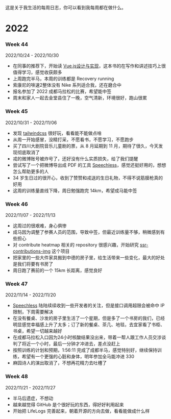
这是关于我生活的每周日志，你可以看到我每周都在做什么。

# 2022

### Week 44 
2022/10/24 - 2022/10/30
- 在同事的推荐下，开始读 [Vue.js设计与实现](https://weread.qq.com/web/bookDetail/c5c32170813ab7177g0181ae)，这本书的在写作和讲述技巧上很值得学习，感觉收获颇多
- 上周跑完半马，本周的训练都是 Recovery running
- 索康尼的啡速2整体没有 Nike 系列适合我，还在磨合中
- 报名参加了 2022 成都马拉松的比赛，希望能中签
- 周末和家人一起去金堂县住了一晚，空气清新，环境很好，跑山很累

### Week 45
2022/10/31 - 2022/11/06
- 发现 [tailwindcss](https://tailwindcss.com/) 很好玩，看看能不能做点啥
- 从周一开始感冒，没精打采，不愿看书，不愿学习，不愿跑步
- 买了四川大剧院音乐儿童剧的票，从 8 月延期到 11 月，期待了很久，今天发现彻底取消了
- 戎的微博账号被炸号了，还好没有什么实质损失，给了我们提醒
- 尝试写了一个把微博导出成 PDF 的工具 [Speechless](https://github.com/meterscao/Speechless)，感觉还挺好用的，想想怎么帮助更多的人
- 34 岁生日过的很开心，收到了赞赞和戎送的生日礼物，不得不说筋膜枪真的好用
- 这周的训练量直线下降，周日勉强跑完 14km，希望成马能中签

### Week 46
2022/11/07 - 2022/11/13
- 这周过的很艰难，身心俱惨
- 成马因为调整了参赛人员的范围，导致中签，但最近训练量不够，稍微感到有些担心
- 对 contribute heatmap 相关的 repository 很感兴趣，开始研究 [ssr-contributions-img](https://github.com/CatsJuice/ssr-contributions-img) 这个项目
- 把家里的一些大件家具搬到中德的房子里，给生活带来一些变化，最大的好处是我们将要有书房了
- 周日跑了赛前的一个 15km 长距离，感觉良好

### Week 47
2022/11/14 - 2022/11/20
- [Speechless](https://github.com/meterscao/Speechless) 陆陆续续收到一些开发者的关注，但是接口调用超限会被命中 IP 限制，下周需要解决
- 在没有餐桌、沙发的房子里生活了一个星期，但是多了一个书房的我们，已经明显感觉幸福感上升了太多；订了新的餐桌、茶几、地毯，去宜家看了书柜、书桌，希望一切越来越好
- 在成都马拉松入口因为24小时核酸结果没出来，带着一帮人跟工作人员交涉谈判了将近一个小时，最后一分钟才冲进去，差点没赶上
- 按照训练的计划和预期，1:56:11 完成了成都半马，感觉特别好，继续保持训练，希望有一个更强的心脏和身体，明年参加全马能冲进 330
- 麻园诗人的演出取消了，不想再花精力去吐槽了

### Week 48
2022/11/21 - 2022/11/27
- 半马后遗症，不想动
- 越来越觉得 GitHub 是个很好玩的东西，得好好利用起来
- 开始把 LifeLogs 完善起来，朝着开源的方向去做，看看能做成什么样
